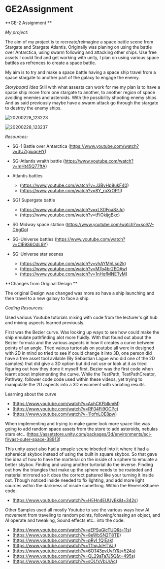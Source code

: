 # GE2Assignment
**GE-2 Assignment **

*My project:*

The aim of my project is to recreate/reimagine a space battle scene from Stargate and Stargate Atlantis. Originally was planing on using the battle over Antarctica, using swarm following and attacking other ships. Use free assets I could find and get working with unity, I plan on using various space battles as refrences to create a space battle.

My aim is to try and make a space battle having a space ship travel from a space stargate to another part of the galaxy to engage the enemy.

*Storyboard Idea*
Still with what assests can work for me my plan is to have a space ship move from one stargate to another, to another region of space avoiding enemies and asteroids. With the possibility shooting enemy ships. And as said previously maybe have a swarm attack go through the stargate to destroy the enemy ships.
 
 
 ![20200228_123223](https://user-images.githubusercontent.com/10131994/75550153-2d656480-5a29-11ea-92ff-3d715645a661.jpg)
 
 ![20200228_123237](https://user-images.githubusercontent.com/10131994/75549707-33a71100-5a28-11ea-8f57-45f3e4818151.jpg)


*Resources:*

- SG-1 Battle over Antarctica (https://www.youtube.com/watch?v=3UZlgjuqnHY)

- SG-Atlantis wraith battle (https://www.youtube.com/watch?v=mHt45Q77ftA)

- Atlantis battles 
  - (https://www.youtube.com/watch?v=J3BvHp8ukF40)
  - (https://www.youtube.com/watch?v=8Y_roXrOP1I)
  
- SG1 Supergate battle 
  - (https://www.youtube.com/watch?v=xLSDFoa8zJc)
  - (https://www.youtube.com/watch?v=tFiOkijgBkc)
  
- SG Midway space station (https://www.youtube.com/watch?v=solkV-DbgGo)

- SG-Universe battles (https://www.youtube.com/watch?v=ClE9S6OdL9Y)

- SG-Universe star scenes 
  - (https://www.youtube.com/watch?v=vhAYMnLso2k)
  - (https://www.youtube.com/watch?v=M7o4br2EOAw)
  - (https://www.youtube.com/watch?v=1nHqfMNETyM)
  
  

**Changes from Original Design **

The original Design was changed was more so have a ship launching and then travel to a new galaxy to face a ship.

*Coding Resources:*

Used various Youtube tutorials mixing with code from the lecturer's git hub and mixing aspects learned previously.

First was the Bezier curve. Was looking up ways to see how could make the ship emulate pathfinding alot more fluidly. 
With that found out about the Bezier formula and the various aspects in how it creates a curve between points of an angle. 
Tried vaious turtorials on youtube all were in designed with 2D in mind so tried to see if could change it into 3D, one person did have a free asset tool avilable (By Sebastian Lague who did one of the 2D samples) that did give a 3D option but did not use or look at it as tried figuring out how they done it myself first.
Bezier was the first code when learnt about implementing the curve.
While the TestPath, TestPathCreator, Pathway, follower code code used within these videos, yet trying to manipulate the 2D aspects into a 3D envioment with variating results.

Learning about the curve
- (https://www.youtube.com/watch?v=AxhCKFbIkmM)
- (https://www.youtube.com/watch?v=RF04Fi9OCPc)
- (https://www.youtube.com/watch?v=11ofnLOE8pw)


When implementing and trying to make game look more space like was going to add random space assets from the store to add asteroids, nebulas stars etc..
(https://assetstore.unity.com/packages/3d/environments/sci-fi/vast-outer-space-38913)

This unity asset also had a smaple scene inbeded into it where it had a sphereical skybox instead of using the built in square skybox.
So that gave the idea of how to have the marterial on the inside of a sphere to emulate a better skybox. 
Finding and using another turtorial do the inverse. Finding out how the triangles that make up the sphere needs to be roateded and material mirrored so it does the correct pattered like your turning it inside out.
Though noticed inside needed to fix lighting, and add more light sources within the darkness of inside something. Within the ReverseShpere code:
- (https://www.youtube.com/watch?v=HEHn4EUUyBk&t=342s)


Other Samples used all mostly Youtube to see the various ways how AI movement from traveling to random points, following/chasing an object, and AI operate and tweaking, Sound effects etc.. into the code:

- (https://www.youtube.com/watch?v=aEPSuGlcTUQ&t=11s)
- (https://www.youtube.com/watch?v=8eWbSN2T8TE)
- (https://www.youtube.com/watch?v=pRyI_1QlEak)
- (https://www.youtube.com/watch?v=T1hqJcHTVJI)
- (https://www.youtube.com/watch?v=6OT43pvUyfY&t=524s)
- (https://www.youtube.com/watch?v=QL29aTa7J5Q&t=495s)
- (https://www.youtube.com/watch?v=sOLfxVbUrAc)


